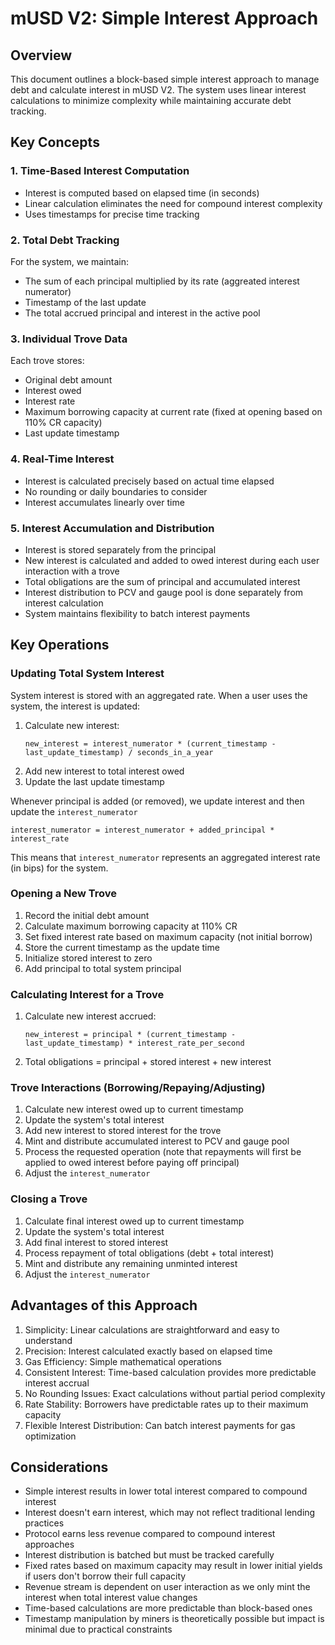 # mUSD V2: Simple Interest Approach

## Overview

This document outlines a block-based simple interest approach to manage debt and calculate interest in mUSD V2. The system uses linear interest calculations to minimize complexity while maintaining accurate debt tracking.

## Key Concepts

### 1. Time-Based Interest Computation

- Interest is computed based on elapsed time (in seconds)
- Linear calculation eliminates the need for compound interest complexity
- Uses timestamps for precise time tracking

### 2. Total Debt Tracking

For the system, we maintain:

- The sum of each principal multiplied by its rate (aggreated interest numerator)
- Timestamp of the last update
- The total accrued principal and interest in the active pool

### 3. Individual Trove Data

Each trove stores:

- Original debt amount
- Interest owed
- Interest rate
- Maximum borrowing capacity at current rate (fixed at opening based on 110% CR capacity)
- Last update timestamp

### 4. Real-Time Interest

- Interest is calculated precisely based on actual time elapsed
- No rounding or daily boundaries to consider
- Interest accumulates linearly over time

### 5. Interest Accumulation and Distribution

- Interest is stored separately from the principal
- New interest is calculated and added to owed interest during each user interaction with a trove
- Total obligations are the sum of principal and accumulated interest
- Interest distribution to PCV and gauge pool is done separately from interest calculation
- System maintains flexibility to batch interest payments

## Key Operations

### Updating Total System Interest

System interest is stored with an aggregated rate. When a user uses the system, the interest is updated:

1. Calculate new interest:
   ```
   new_interest = interest_numerator * (current_timestamp - last_update_timestamp) / seconds_in_a_year
   ```
2. Add new interest to total interest owed
3. Update the last update timestamp

Whenever principal is added (or removed), we update interest and then update the `interest_numerator`

```
interest_numerator = interest_numerator + added_principal * interest_rate
```

This means that `interest_numerator` represents an aggregated interest rate (in bips) for the system.

### Opening a New Trove

1. Record the initial debt amount
2. Calculate maximum borrowing capacity at 110% CR
3. Set fixed interest rate based on maximum capacity (not initial borrow)
4. Store the current timestamp as the update time
5. Initialize stored interest to zero
6. Add principal to total system principal

### Calculating Interest for a Trove

1. Calculate new interest accrued:
   ```
   new_interest = principal * (current_timestamp - last_update_timestamp) * interest_rate_per_second
   ```
2. Total obligations = principal + stored interest + new interest

### Trove Interactions (Borrowing/Repaying/Adjusting)

1. Calculate new interest owed up to current timestamp
2. Update the system's total interest
3. Add new interest to stored interest for the trove
4. Mint and distribute accumulated interest to PCV and gauge pool
5. Process the requested operation (note that repayments will first be applied to owed interest before paying off principal)
6. Adjust the `interest_numerator`

### Closing a Trove

1. Calculate final interest owed up to current timestamp
2. Update the system's total interest
3. Add final interest to stored interest
4. Process repayment of total obligations (debt + total interest)
5. Mint and distribute any remaining unminted interest
6. Adjust the `interest_numerator`

## Advantages of this Approach

1. Simplicity: Linear calculations are straightforward and easy to understand
2. Precision: Interest calculated exactly based on elapsed time
3. Gas Efficiency: Simple mathematical operations
4. Consistent Interest: Time-based calculation provides more predictable interest accrual
5. No Rounding Issues: Exact calculations without partial period complexity
6. Rate Stability: Borrowers have predictable rates up to their maximum capacity
7. Flexible Interest Distribution: Can batch interest payments for gas optimization

## Considerations

- Simple interest results in lower total interest compared to compound interest
- Interest doesn't earn interest, which may not reflect traditional lending practices
- Protocol earns less revenue compared to compound interest approaches
- Interest distribution is batched but must be tracked carefully
- Fixed rates based on maximum capacity may result in lower initial yields if users don't borrow their full capacity
- Revenue stream is dependent on user interaction as we only mint the interest when total interest value changes
- Time-based calculations are more predictable than block-based ones
- Timestamp manipulation by miners is theoretically possible but impact is minimal due to practical constraints
